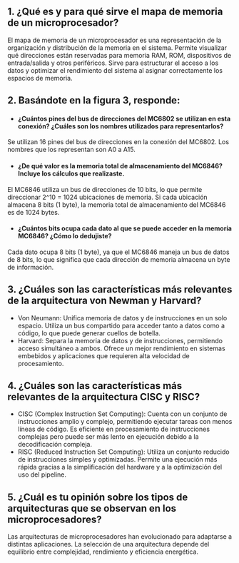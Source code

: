 ## 1.  ¿Qué es y para qué sirve el mapa de memoria de un microprocesador?
El mapa de memoria de un microprocesador es una representación de la organización y distribución de la memoria en el sistema. Permite visualizar qué direcciones están reservadas para memoria RAM, ROM, dispositivos de entrada/salida y otros periféricos. Sirve para estructurar el acceso a los datos y optimizar el rendimiento del sistema al asignar correctamente los espacios de memoria.
## 2. Basándote en la figura 3, responde: 
- #### ¿Cuántos pines del bus de direcciones del MC6802 se utilizan en esta conexión? ¿Cuáles son los nombres utilizados para representarlos?

Se utilizan 16 pines del bus de direcciones en la conexión del MC6802. Los nombres que los representan son A0 a A15.
- #### ¿De qué valor es la memoria total de almacenamiento del MC6846? Incluye los cálculos que realizaste.

El MC6846 utiliza un bus de direcciones de 10 bits, lo que permite direccionar 2^10 = 1024 ubicaciones de memoria. Si cada ubicación almacena 8 bits (1 byte), la memoria total de almacenamiento del MC6846 es de 1024 bytes.
- #### ¿Cuántos bits ocupa cada dato al que se puede acceder en la memoria MC6846? ¿Cómo lo dedujiste?

Cada dato ocupa 8 bits (1 byte), ya que el MC6846 maneja un bus de datos de 8 bits, lo que significa que cada dirección de memoria almacena un byte de información.
## 3. ¿Cuáles son las características más relevantes de la arquitectura von Newman y Harvard?
- Von Neumann: Unifica memoria de datos y de instrucciones en un solo espacio. Utiliza un bus compartido para acceder tanto a datos como a código, lo que puede generar cuellos de botella.
- Harvard: Separa la memoria de datos y de instrucciones, permitiendo acceso simultáneo a ambos. Ofrece un mejor rendimiento en sistemas embebidos y aplicaciones que requieren alta velocidad de procesamiento.

## 4. ¿Cuáles son las características más relevantes de la arquitectura CISC y RISC?
- CISC (Complex Instruction Set Computing): Cuenta con un conjunto de instrucciones amplio y complejo, permitiendo ejecutar tareas con menos líneas de código. Es eficiente en procesamiento de instrucciones complejas pero puede ser más lento en ejecución debido a la decodificación compleja.
- RISC (Reduced Instruction Set Computing): Utiliza un conjunto reducido de instrucciones simples y optimizadas. Permite una ejecución más rápida gracias a la simplificación del hardware y a la optimización del uso del pipeline.

## 5. ¿Cuál es tu opinión sobre los tipos de arquitecturas que se observan en los microprocesadores?
Las arquitecturas de microprocesadores han evolucionado para adaptarse a distintas aplicaciones. La selección de una arquitectura depende del equilibrio entre complejidad, rendimiento y eficiencia energética.
